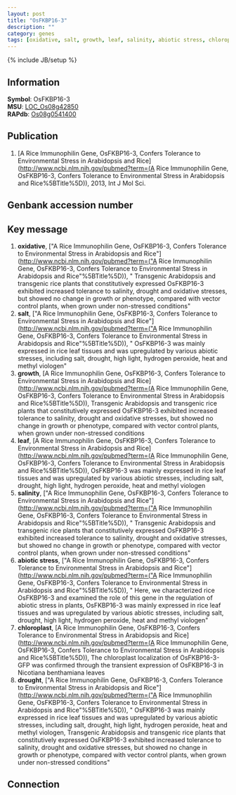 ```yaml
---
layout: post
title: "OsFKBP16-3"
description: ""
category: genes
tags: [oxidative, salt, growth, leaf, salinity, abiotic stress, chloroplast, drought]
---
```

{% include JB/setup %}

## Information
__Symbol__: OsFKBP16-3  
__MSU__: [LOC_Os08g42850](http://rice.plantbiology.msu.edu/cgi-bin/ORF_infopage.cgi?orf=LOC_Os08g42850)  
__RAPdb__: [Os08g0541400](http://rapdb.dna.affrc.go.jp/viewer/gbrowse_details/irgsp1?name=Os08g0541400)  

## Publication
1. [A Rice Immunophilin Gene, OsFKBP16-3, Confers Tolerance to Environmental Stress in Arabidopsis and Rice](http://www.ncbi.nlm.nih.gov/pubmed?term=(A Rice Immunophilin Gene, OsFKBP16-3, Confers Tolerance to Environmental Stress in Arabidopsis and Rice%5BTitle%5D)), 2013, Int J Mol Sci.

## Genbank accession number

## Key message
1. __oxidative__, ["A Rice Immunophilin Gene, OsFKBP16-3, Confers Tolerance to Environmental Stress in Arabidopsis and Rice"](http://www.ncbi.nlm.nih.gov/pubmed?term=("A Rice Immunophilin Gene, OsFKBP16-3, Confers Tolerance to Environmental Stress in Arabidopsis and Rice"%5BTitle%5D)), " Transgenic Arabidopsis and transgenic rice plants that constitutively expressed OsFKBP16-3 exhibited increased tolerance to salinity, drought and oxidative stresses, but showed no change in growth or phenotype, compared with vector control plants, when grown under non-stressed conditions"
2. __salt__, ["A Rice Immunophilin Gene, OsFKBP16-3, Confers Tolerance to Environmental Stress in Arabidopsis and Rice"](http://www.ncbi.nlm.nih.gov/pubmed?term=("A Rice Immunophilin Gene, OsFKBP16-3, Confers Tolerance to Environmental Stress in Arabidopsis and Rice"%5BTitle%5D)), " OsFKBP16-3 was mainly expressed in rice leaf tissues and was upregulated by various abiotic stresses, including salt, drought, high light, hydrogen peroxide, heat and methyl viologen"
3. __growth__, [A Rice Immunophilin Gene, OsFKBP16-3, Confers Tolerance to Environmental Stress in Arabidopsis and Rice](http://www.ncbi.nlm.nih.gov/pubmed?term=(A Rice Immunophilin Gene, OsFKBP16-3, Confers Tolerance to Environmental Stress in Arabidopsis and Rice%5BTitle%5D)),  Transgenic Arabidopsis and transgenic rice plants that constitutively expressed OsFKBP16-3 exhibited increased tolerance to salinity, drought and oxidative stresses, but showed no change in growth or phenotype, compared with vector control plants, when grown under non-stressed conditions
4. __leaf__, [A Rice Immunophilin Gene, OsFKBP16-3, Confers Tolerance to Environmental Stress in Arabidopsis and Rice](http://www.ncbi.nlm.nih.gov/pubmed?term=(A Rice Immunophilin Gene, OsFKBP16-3, Confers Tolerance to Environmental Stress in Arabidopsis and Rice%5BTitle%5D)),  OsFKBP16-3 was mainly expressed in rice leaf tissues and was upregulated by various abiotic stresses, including salt, drought, high light, hydrogen peroxide, heat and methyl viologen
5. __salinity__, ["A Rice Immunophilin Gene, OsFKBP16-3, Confers Tolerance to Environmental Stress in Arabidopsis and Rice"](http://www.ncbi.nlm.nih.gov/pubmed?term=("A Rice Immunophilin Gene, OsFKBP16-3, Confers Tolerance to Environmental Stress in Arabidopsis and Rice"%5BTitle%5D)), " Transgenic Arabidopsis and transgenic rice plants that constitutively expressed OsFKBP16-3 exhibited increased tolerance to salinity, drought and oxidative stresses, but showed no change in growth or phenotype, compared with vector control plants, when grown under non-stressed conditions"
6. __abiotic stress__, ["A Rice Immunophilin Gene, OsFKBP16-3, Confers Tolerance to Environmental Stress in Arabidopsis and Rice"](http://www.ncbi.nlm.nih.gov/pubmed?term=("A Rice Immunophilin Gene, OsFKBP16-3, Confers Tolerance to Environmental Stress in Arabidopsis and Rice"%5BTitle%5D)), " Here, we characterized rice OsFKBP16-3 and examined the role of this gene in the regulation of abiotic stress in plants, OsFKBP16-3 was mainly expressed in rice leaf tissues and was upregulated by various abiotic stresses, including salt, drought, high light, hydrogen peroxide, heat and methyl viologen"
7. __chloroplast__, [A Rice Immunophilin Gene, OsFKBP16-3, Confers Tolerance to Environmental Stress in Arabidopsis and Rice](http://www.ncbi.nlm.nih.gov/pubmed?term=(A Rice Immunophilin Gene, OsFKBP16-3, Confers Tolerance to Environmental Stress in Arabidopsis and Rice%5BTitle%5D)),  The chloroplast localization of OsFKBP16-3-GFP was confirmed through the transient expression of OsFKBP16-3 in Nicotiana benthamiana leaves
8. __drought__, ["A Rice Immunophilin Gene, OsFKBP16-3, Confers Tolerance to Environmental Stress in Arabidopsis and Rice"](http://www.ncbi.nlm.nih.gov/pubmed?term=("A Rice Immunophilin Gene, OsFKBP16-3, Confers Tolerance to Environmental Stress in Arabidopsis and Rice"%5BTitle%5D)), " OsFKBP16-3 was mainly expressed in rice leaf tissues and was upregulated by various abiotic stresses, including salt, drought, high light, hydrogen peroxide, heat and methyl viologen, Transgenic Arabidopsis and transgenic rice plants that constitutively expressed OsFKBP16-3 exhibited increased tolerance to salinity, drought and oxidative stresses, but showed no change in growth or phenotype, compared with vector control plants, when grown under non-stressed conditions"

## Connection


